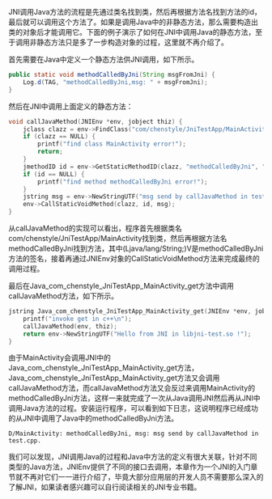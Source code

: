 JNI调用Java方法的流程是先通过类名找到类，然后再根据方法名找到方法的id，最后就可以调用这个方法了。如果是调用Java中的非静态方法，那么需要构造出类的对象后才能调用它。下面的例子演示了如何在JNI中调用Java的静态方法，至于调用非静态方法只是多了一步构造对象的过程，这里就不再介绍了。

首先需要在Java中定义一个静态方法供JNI调用，如下所示。

```Java
public static void methodCalledByJni(String msgFromJni) {
    Log.d(TAG, "methodCalledByJni,msg: " + msgFromJni);
}
```

然后在JNI中调用上面定义的静态方法：

```C++
void callJavaMethod(JNIEnv *env, jobject thiz) {
    jclass clazz = env->FindClass("com/chenstyle/JniTestApp/MainActivity");
    if (clazz == NULL) {
        printf("find class MainActivity error!");
        return;
    }
    jmethodID id = env->GetStaticMethodID(clazz, "methodCalledByJni", "(Ljava/lang/String;)V");
    if (id == NULL) {
        printf("find method methodCalledByJni error!");
    }
    jstring msg = env->NewStringUTF("msg send by callJavaMethod in test.cpp.");
    env->CallStaticVoidMethod(clazz, id, msg);
}
```

从callJavaMethod的实现可以看出，程序首先根据类名com/chenstyle/JniTestApp/MainActivity找到类，然后再根据方法名methodCalledByJni找到方法，其中(Ljava/lang/String;)V是methodCalledByJni方法的签名，接着再通过JNIEnv对象的CallStaticVoidMethod方法来完成最终的调用过程。

最后在Java_com_chenstyle_JniTestApp_MainActivity_get方法中调用callJavaMethod方法，如下所示。

```C++
jstring Java_com_chenstyle_JniTestApp_MainActivity_get(JNIEnv *env, jobject thiz) {
    printf("invoke get in c++\n");
    callJavaMethod(env, thiz);
    return env->NewStringUTF("Hello from JNI in libjni-test.so !");
}
```

由于MainActivity会调用JNI中的Java_com_chenstyle_JniTestApp_MainActivity_get方法，Java_com_chenstyle_JniTestApp_MainActivity_get方法又会调用callJavaMethod方法，而callJavaMethod方法又会反过来调用MainActivity的methodCalledByJni方法，这样一来就完成了一次从Java调用JNI然后再从JNI中调用Java方法的过程。安装运行程序，可以看到如下日志，这说明程序已经成功的从JNI中调用了Java中的methodCalledByJni方法。

```log
D/MainActivity: methodCalledByJni, msg: msg send by callJavaMethod in test.cpp.
```

我们可以发现，JNI调用Java的过程和Java中方法的定义有很大关联，针对不同类型的Java方法，JNIEnv提供了不同的接口去调用，本章作为一个JNI的入门章节就不再对它们一一进行介绍了，毕竟大部分应用层的开发人员不需要那么深入的了解JNI，如果读者感兴趣可以自行阅读相关的JNI专业书籍。